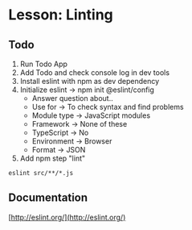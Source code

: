 # Lesson: Linting
## Todo
1. Run Todo App
1. Add Todo and check console log in dev tools
1. Install eslint with npm as dev dependency
1. Initialize eslint -> npm init @eslint/config
    - Answer question about..
    - Use for -> To check syntax and find problems
    - Module type -> JavaScript modules
    - Framework -> None of these
    - TypeScript -> No
    - Environment -> Browser
    - Format -> JSON
1. Add npm step "lint"

```eslint src/**/*.js```

## Documentation
[http://eslint.org/](http://eslint.org/)
